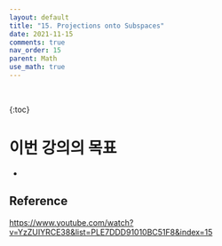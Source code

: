 ```yaml
---
layout: default
title: "15. Projections onto Subspaces"
date: 2021-11-15
comments: true
nav_order: 15
parent: Math
use_math: true
---
```


<br>

{:toc} 



# **이번 강의의 목표**

- 


## Reference

https://www.youtube.com/watch?v=YzZUIYRCE38&list=PLE7DDD91010BC51F8&index=15

